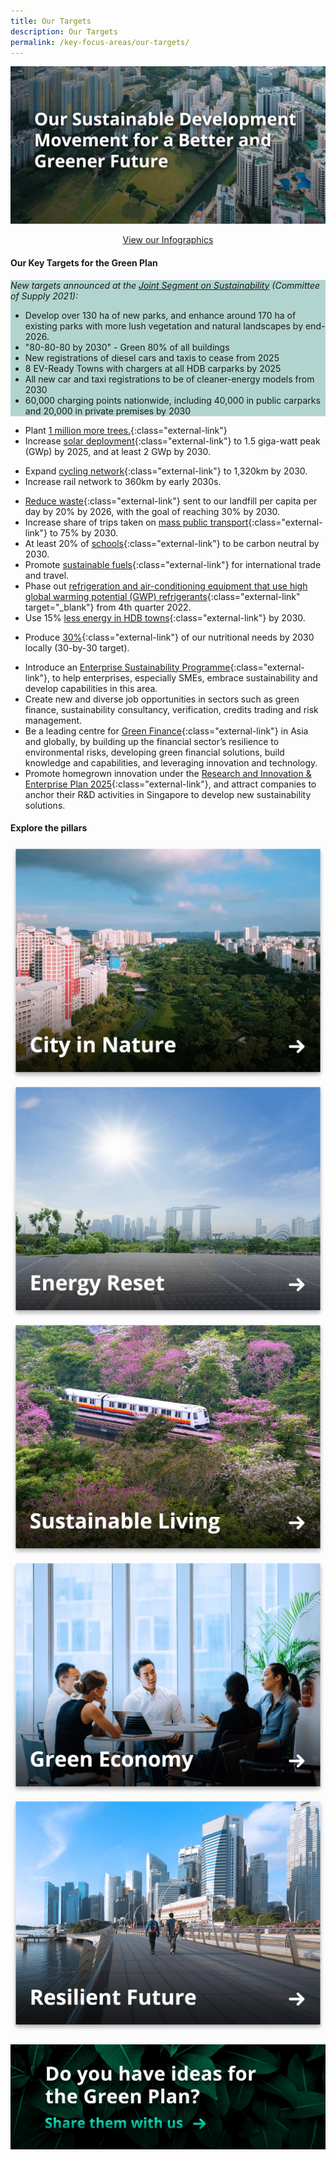 ```yaml
---
title: Our Targets
description: Our Targets
permalink: /key-focus-areas/our-targets/
---
```



<!-- #### The Green Plan is a whole-of-nation sustainable development agenda, with firm action plans touching almost every dimension of our lives.  -->
<!-- This is an opportunity for us to be pioneers in technological and policy solutions for sustainable development. Singapore will be a living laboratory which other cities around the world can pick up ideas from. -->


![Overview](/images/framework/framework_overview.jpg)
<p style="text-align: center;">
<a href="https://www.greenplan.gov.sg/resource-room/infographics" class="external-link">View our Infographics</a>
</p>

#### Our Key Targets for the Green Plan

<div style="background-color:#b2d4ce;">
<em><p>New targets announced at the <a href="/cos">Joint Segment on Sustainability</a> (Committee of Supply 2021):</p></em>
<ul>
  <li>Develop over 130 ha of new parks, and enhance around 170 ha of existing parks with more lush vegetation and natural landscapes by end-2026.</li>
  <li>"80-80-80 by 2030" - Green 80% of all buildings</li>
  <li>New registrations of diesel cars and taxis to cease from 2025</li>
  <li>8 EV-Ready Towns with chargers at all HDB carparks by 2025</li>
  <li>All new car and taxi registrations to be of cleaner-energy models from 2030</li>
  <li>60,000 charging points nationwide, including 40,000 in public carparks and 20,000 in private premises by 2030</li>
</ul>
</div>



- Plant [1 million more trees.](../city-in-nature/#:~:text=One%20million%20more%20trees%20will%20be%20planted%20across%20our%20island){:class="external-link"}
- Increase [solar deployment](../energy-reset/#:~:text=Our%20solar%20energy%20deployment%20will%20quadruple%20by%202025){:class="external-link"} to 1.5 giga-watt peak (GWp) by 2025, and at least 2 GWp by 2030.
<!-- - [Quadruple](../energy-reset/#:~:text=Our%20solar%20energy%20deployment%20will%20quadruple%20by%202025){:class="external-link"} solar energy deployment by 2025. -->
<!-- - Become a [zero waste nation](../sustainable-living/#:~:text=zero%20waste%20nation){:class="external-link"}. -->
- Expand [cycling network](../sustainable-living/#:~:text=green%20commutes){:class="external-link"} to 1,320km by 2030.  
- Increase rail network to 360km by early 2030s.
<!-- - All newly registered cars to be [cleaner-energy models](../energy-reset/#:~:text=Transport){:class="external-link"} from 2030. -->
<!-- - Be a leader of the [green economy](../green-economy/){:class="external-link"}.   -->
- [Reduce waste](../sustainable-living/#:~:text=Circular%20Economy){:class="external-link"} sent to our landfill per capita per day by 20% by 2026, with the goal of reaching 30% by 2030. 
- Increase share of trips taken on [mass public transport](../energy-reset/#:~:text=Transport){:class="external-link"} to 75% by 2030.
- At least 20% of [schools](../sustainable-living/#:~:text=20%%20of%20schools%20to%20be%20carbon%20neutral%20by%202030){:class="external-link"} to be carbon neutral by 2030. 
- Promote [sustainable fuels](../energy-reset/#:~:text=Transport){:class="external-link"} for international trade and travel.
- Phase out [refrigeration and air-conditioning equipment that use high global warming potential (GWP) refrigerants](https://www.nea.gov.sg/media/news/news/index/nea-introduces-measures-to-reduce-greenhouse-gas-emissions-from-refrigeration-air-conditioning){:class="external-link" target="_blank"} from 4th quarter 2022.
- Use 15% [less energy in HDB towns](../energy-reset/#:~:text=Housing){:class="external-link"} by 2030.
<!-- - [Reduce domestic greenhouse emissions](../sustainable-living/#:~:text=reduce%caron%20emissions){:class="external-link"} by at least 3 million tonnes per year by 2030. -->
- Produce [30%](../resilient-future/#:~:text=30-by-30%20target){:class="external-link"} of our nutritional needs by 2030 locally (30-by-30 target).
<!-- - [Green 80% of all buildings](../energy-reset/#:~:text=Housing){:class="external-link"} over the next decade. -->
- Introduce an [Enterprise Sustainability Programme](../green-economy/#:~:text=This%20programme){:class="external-link"}, to help enterprises, especially SMEs, embrace sustainability and develop capabilities in this area.
- Create new and diverse job opportunities in sectors such as green finance, sustainability consultancy, verification, credits trading and risk management.
- Be a leading centre for [Green Finance](../green-economy/#:~:text=Green%20Finance%20Masterplan){:class="external-link"} in Asia and globally, by building up the financial sector’s resilience to environmental risks, developing green financial solutions, build knowledge and capabilities, and leveraging innovation and technology.
- Promote homegrown innovation under the [Research and Innovation & Enterprise Plan 2025](../green-economy/#:~:text=%28RIE2025%29){:class="external-link"}, and attract companies to anchor their R&D activities in Singapore to develop new sustainability solutions.


#### Explore the pillars

<div class="tile-container">
	<a class="tile-item" href="/key-focus-areas/city-in-nature"><img src="/images/framework/tile_cityinnature.png" alt="City in Nature" /></a>
	<a class="tile-item" href="/key-focus-areas/energy-reset"><img src="/images/framework/tile_energyreset.png" alt="Energy Reset" /></a>
</div>
<div class="tile-container">
	<a class="tile-item" href="/key-focus-areas/sustainable-living"><img src="/images/framework/tile_sustainableliving.png" alt="Sustainable Living" /></a>
	<a class="tile-item" href="/key-focus-areas/green-economy"><img src="/images/framework/tile_greeneconomy.png" alt="Green Economy" /></a>
</div>
<div class="tile-container">
	<a class="tile-item" href="/key-focus-areas/resilient-future"><img src="/images/framework/tile_resilientfuture.png" alt="Resilient Future" /></a>
	<!-- <a class="tile-item" href="/key-focus-areas/green-government"><img src="/images/cosgreengov2.jpg" alt="Green Government" /></a> -->
</div>

[![Ideas](/images/framework/framework_ideas.jpg)](https://form.gov.sg/6013d365bedd790011bb9c86)
